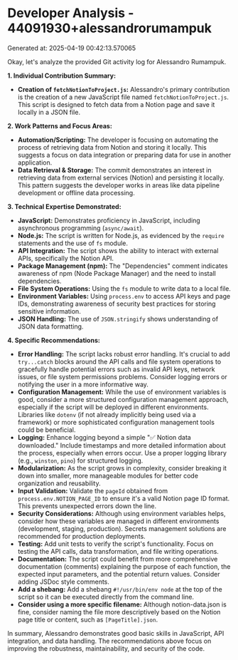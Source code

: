 # Developer Analysis - 44091930+alessandrorumampuk
Generated at: 2025-04-19 00:42:13.570065

Okay, let's analyze the provided Git activity log for Alessandro Rumampuk.

**1. Individual Contribution Summary:**

*   **Creation of `fetchNotionToProject.js`:** Alessandro's primary contribution is the creation of a new JavaScript file named `fetchNotionToProject.js`. This script is designed to fetch data from a Notion page and save it locally in a JSON file.

**2. Work Patterns and Focus Areas:**

*   **Automation/Scripting:** The developer is focusing on automating the process of retrieving data from Notion and storing it locally. This suggests a focus on data integration or preparing data for use in another application.
*   **Data Retrieval & Storage:** The commit demonstrates an interest in retrieving data from external services (Notion) and persisting it locally. This pattern suggests the developer works in areas like data pipeline development or offline data processing.

**3. Technical Expertise Demonstrated:**

*   **JavaScript:** Demonstrates proficiency in JavaScript, including asynchronous programming (`async/await`).
*   **Node.js:** The script is written for Node.js, as evidenced by the `require` statements and the use of `fs` module.
*   **API Integration:** The script shows the ability to interact with external APIs, specifically the Notion API.
*   **Package Management (npm):** The "Dependencies" comment indicates awareness of npm (Node Package Manager) and the need to install dependencies.
*   **File System Operations:** Using the `fs` module to write data to a local file.
*   **Environment Variables:** Using `process.env` to access API keys and page IDs, demonstrating awareness of security best practices for storing sensitive information.
*   **JSON Handling:** The use of `JSON.stringify` shows understanding of JSON data formatting.

**4. Specific Recommendations:**

*   **Error Handling:** The script lacks robust error handling.  It's crucial to add `try...catch` blocks around the API calls and file system operations to gracefully handle potential errors such as invalid API keys, network issues, or file system permissions problems. Consider logging errors or notifying the user in a more informative way.
*   **Configuration Management:** While the use of environment variables is good, consider a more structured configuration management approach, especially if the script will be deployed in different environments. Libraries like `dotenv` (if not already implicitly being used via a framework) or more sophisticated configuration management tools could be beneficial.
*   **Logging:** Enhance logging beyond a simple "✅ Notion data downloaded."  Include timestamps and more detailed information about the process, especially when errors occur. Use a proper logging library (e.g., `winston`, `pino`) for structured logging.
*   **Modularization:** As the script grows in complexity, consider breaking it down into smaller, more manageable modules for better code organization and reusability.
*   **Input Validation:** Validate the `pageId` obtained from `process.env.NOTION_PAGE_ID` to ensure it's a valid Notion page ID format. This prevents unexpected errors down the line.
*   **Security Considerations:** Although using environment variables helps, consider how these variables are managed in different environments (development, staging, production).  Secrets management solutions are recommended for production deployments.
*   **Testing:** Add unit tests to verify the script's functionality.  Focus on testing the API calls, data transformation, and file writing operations.
*   **Documentation:** The script could benefit from more comprehensive documentation (comments) explaining the purpose of each function, the expected input parameters, and the potential return values.  Consider adding JSDoc style comments.
*   **Add a shebang:** Add a shebang `#!/usr/bin/env node` at the top of the script so it can be executed directly from the command line.
*   **Consider using a more specific filename:** Although notion-data.json is fine, consider naming the file more descriptively based on the Notion page title or content, such as `[PageTitle].json`.

In summary, Alessandro demonstrates good basic skills in JavaScript, API integration, and data handling. The recommendations above focus on improving the robustness, maintainability, and security of the code.
